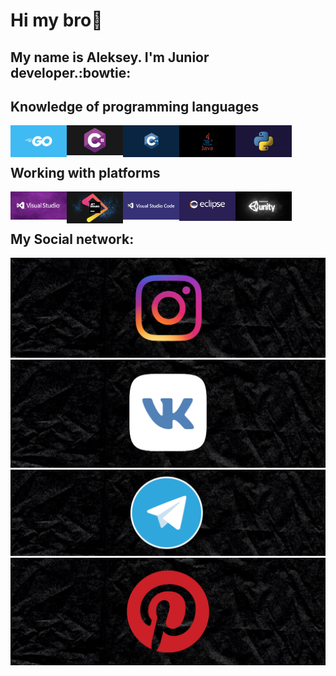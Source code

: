 <!--[![Header](blob:https://yapx.ru/8bc00004-a861-438b-ac07-bd9391176f6b)](https://github.com/Leshawolf)-->
# Hi my bro👋
##  My name is Aleksey. I'm Junior developer.:bowtie:

## Knowledge of programming languages
<img align="left" alt="Go" width="90px" src="https://github.com/Leshawolf/Leshawolf/blob/main/image/Language/Golang.png" />
<img align="left" alt="C#" width="90px" src="https://github.com/Leshawolf/Leshawolf/blob/main/image/Language/C%23.jpeg" />
<img align="left" alt="C++" width="90px" src="https://github.com/Leshawolf/Leshawolf/blob/main/image/Language/C%2B%2B.jpeg" />
<img align="left" alt="Java" width="90px" src="https://raw.githubusercontent.com/Leshawolf/Leshawolf/main/image/Language/Java.webp" />
<img align="left" alt="Python" width="90px" src="https://github.com/Leshawolf/Leshawolf/blob/main/image/Language/Python.jpg" />
<br />
<br />

## Working with platforms

<img align="left" alt="Visual Studio 2022" width="90px" src="https://github.com/Leshawolf/Leshawolf/blob/main/image/Platforms/Visual%20Studio.jpeg" />
<img align="left" alt="JetBrains" width="90px" src="https://raw.githubusercontent.com/Leshawolf/Leshawolf/main/image/Platforms/jetbrains.webp" />
<img align="left" alt="Visual Code" width="90px" src="https://github.com/Leshawolf/Leshawolf/blob/main/image/Platforms/Visual%20Code.png" />
<img align="left" alt="Eclipse" width="90px" src="https://github.com/Leshawolf/Leshawolf/blob/main/image/Platforms/eclipse.png" />
<img align="left" alt="Unity" width="90px" src="https://github.com/Leshawolf/Leshawolf/blob/main/image/Platforms/Unity.png" />

<br />
<br />

## My Social network:
[![Instagram](https://github.com/Leshawolf/Leshawolf/blob/main/image/Social%20network/Instagram.png)](https://instagram.com/a.volchek_?utm_medium=copy_link)
[![VK](https://github.com/Leshawolf/Leshawolf/blob/main/image/Social%20network/VK.png)](https://vk.com/volchek903)
[![Telegram](https://github.com/Leshawolf/Leshawolf/blob/main/image/Social%20network/Telegram.png)](https://t.me/volchek903)
[![Pinterest](https://github.com/Leshawolf/Leshawolf/blob/main/image/Social%20network/Pinterest.png)](https://pin.it/6UpJeay)

